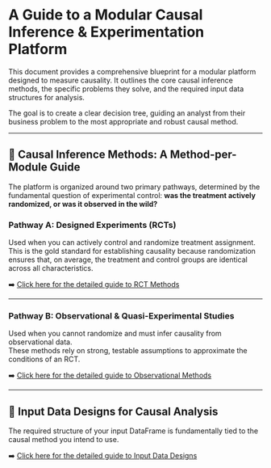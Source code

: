 # A Guide to a Modular Causal Inference & Experimentation Platform

This document provides a comprehensive blueprint for a modular platform designed to measure causality. It outlines the core causal inference methods, the specific problems they solve, and the required input data structures for analysis.  

The goal is to create a clear decision tree, guiding an analyst from their business problem to the most appropriate and robust causal method.

---

## 🧠 Causal Inference Methods: A Method-per-Module Guide

The platform is organized around two primary pathways, determined by the fundamental question of experimental control: **was the treatment actively randomized, or was it observed in the wild?**

### Pathway A: Designed Experiments (RCTs)

Used when you can actively control and randomize treatment assignment.  
This is the gold standard for establishing causality because randomization ensures that, on average, the treatment and control groups are identical across all characteristics.

➡️ [Click here for the detailed guide to RCT Methods](#)

---

### Pathway B: Observational & Quasi-Experimental Studies

Used when you cannot randomize and must infer causality from observational data.  
These methods rely on strong, testable assumptions to approximate the conditions of an RCT.

➡️ [Click here for the detailed guide to Observational Methods](#)

---

## 💾 Input Data Designs for Causal Analysis

The required structure of your input DataFrame is fundamentally tied to the causal method you intend to use.

➡️ [Click here for the detailed guide to Input Data Designs](#)
